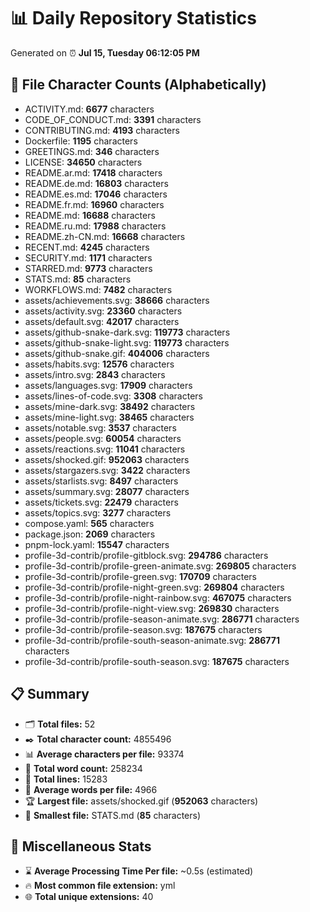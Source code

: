 # 📊 Daily Repository Statistics
Generated on ⏰ **Jul 15, Tuesday 06:12:05 PM**

## 📂 File Character Counts (Alphabetically)
- ACTIVITY.md: **6677** characters
- CODE_OF_CONDUCT.md: **3391** characters
- CONTRIBUTING.md: **4193** characters
- Dockerfile: **1195** characters
- GREETINGS.md: **346** characters
- LICENSE: **34650** characters
- README.ar.md: **17418** characters
- README.de.md: **16803** characters
- README.es.md: **17046** characters
- README.fr.md: **16960** characters
- README.md: **16688** characters
- README.ru.md: **17988** characters
- README.zh-CN.md: **16668** characters
- RECENT.md: **4245** characters
- SECURITY.md: **1171** characters
- STARRED.md: **9773** characters
- STATS.md: **85** characters
- WORKFLOWS.md: **7482** characters
- assets/achievements.svg: **38666** characters
- assets/activity.svg: **23360** characters
- assets/default.svg: **42017** characters
- assets/github-snake-dark.svg: **119773** characters
- assets/github-snake-light.svg: **119773** characters
- assets/github-snake.gif: **404006** characters
- assets/habits.svg: **12576** characters
- assets/intro.svg: **2843** characters
- assets/languages.svg: **17909** characters
- assets/lines-of-code.svg: **3308** characters
- assets/mine-dark.svg: **38492** characters
- assets/mine-light.svg: **38465** characters
- assets/notable.svg: **3537** characters
- assets/people.svg: **60054** characters
- assets/reactions.svg: **11041** characters
- assets/shocked.gif: **952063** characters
- assets/stargazers.svg: **3422** characters
- assets/starlists.svg: **8497** characters
- assets/summary.svg: **28077** characters
- assets/tickets.svg: **22479** characters
- assets/topics.svg: **3277** characters
- compose.yaml: **565** characters
- package.json: **2069** characters
- pnpm-lock.yaml: **15547** characters
- profile-3d-contrib/profile-gitblock.svg: **294786** characters
- profile-3d-contrib/profile-green-animate.svg: **269805** characters
- profile-3d-contrib/profile-green.svg: **170709** characters
- profile-3d-contrib/profile-night-green.svg: **269804** characters
- profile-3d-contrib/profile-night-rainbow.svg: **467075** characters
- profile-3d-contrib/profile-night-view.svg: **269830** characters
- profile-3d-contrib/profile-season-animate.svg: **286771** characters
- profile-3d-contrib/profile-season.svg: **187675** characters
- profile-3d-contrib/profile-south-season-animate.svg: **286771** characters
- profile-3d-contrib/profile-south-season.svg: **187675** characters

## 📋 Summary
- 🗂️ **Total files:** 52
- ✒️ **Total character count:** 4855496
- 📊 **Average characters per file:** 93374
- 📝 **Total word count:** 258234
- 🧾 **Total lines:** 15283
- 📐 **Average words per file:** 4966
- 🏆 **Largest file:** assets/shocked.gif (**952063** characters)
- 🥉 **Smallest file:** STATS.md (**85** characters)

## 🌟 Miscellaneous Stats
- ⌛ **Average Processing Time Per file:** ~0.5s (estimated)
- 🔥 **Most common file extension:** yml
- 🌐 **Total unique extensions:** 40
